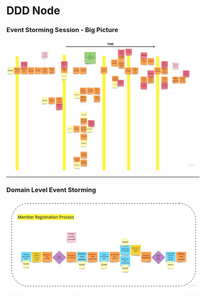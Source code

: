 # DDD Node

### Event Storming Session - Big Picture

![Big Picture Event Storming](./docs/big-picture-event-storming.jpg)

---

### Domain Level Event Storming

![Member Registration Process](./docs/member-registration-process.jpg)
